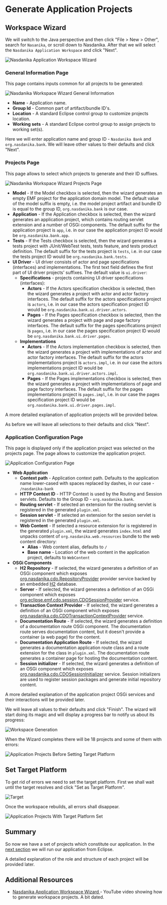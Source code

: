# Generate Application Projects

## Workspace Wizard

We will switch to the Java perspective and then click "File > New > Other", search for ``Nasanika``, or scroll down to Nasdanika. After that we will select the ``Nasdanika Application Workspace`` and click "Next".

![Nasdanika Application Workspace Wizard](new-nasdanika-workspace-dialog.png)

### General Information Page

This page contains inputs common for all projects to be generated:

![Nasdanika Workspace Wizard General Information](nasdanika-workspace-wizard-general-information.png)

* **Name** - Application name.
* **Group Id** - Common part of artifact/bundle ID's.
* **Location** - A standard Eclipse control group to customize projects location.
* **Working sets** - A standard Eclipse control group to assign projects to working set(s). 

Here we will enter application name and group ID - ``Nasdanika Bank`` and ``org.nasdanika.bank``. We will leave other values to their defaults and click "Next".

### Projects Page

This page allows to select which projects to generate and their ID suffixes. 

![Nasdanika Workspace Wizard Projects Page](nasdanika-application-workspace-projects.png)

* **Model** - If the Model checkbox is selected, then the wizard generates an empty EMF project for the application domain model. The default value of the model suffix is empty, i.e. the model project artifact and bundle ID is equal to the group ID, ``org.nasdanika.bank`` is our case.
* **Application** - If the Application checkbox is selected, then the wizard generates an application project, which contains routing servlet extension and a number of OSGi components. The default suffix for the application project is ``app``, i.e. in our case the application project ID would be ``org.nasdanika.bank.app``. 
* **Tests** - If the Tests checkbox is selected, then the wizard generates a tests project with JUnit/WebTest tests, tests feature, and tests product definition. The default suffix for the tests project is ``tests``, i.e. in our case the tests project ID would be ``org.nasdanika.bank.tests``.
* **UI Driver** - UI driver consists of actor and page specifications (interfaces) and implementations. The first text field defines the first part of UI driver projects' suffixes. The default value is ``ui.driver``:
  * **Specifications** - projects containing UI driver specifications (interfaces):
    * **Actors** - If the Actors specification checkbox is selected, then the wizard generates a  project with actor and actor factory interfaces. The default suffix for the actors specifications project is ``actors``, i.e. in our case the actors specification project ID would be ``org.nasdanika.bank.ui.driver.actors``.
    * **Pages** - If the Pages specification checkbox is selected, then the wizard generates a  project with page and page factory interfaces. The default suffix for the pages specifications project is ``pages``, i.e. in our case the pages specification project ID would be ``org.nasdanika.bank.ui.driver.pages``.
  * **Implementations**
    * **Actors** - If the Actors implementation checkbox is selected, then the wizard generates a  project with implementations of actor and actor factory interfaces. The default suffix for the actors implementations project is ``actors.impl``, i.e. in our case the actors implementations project ID would be ``org.nasdanika.bank.ui.driver.actors.impl``.
    * **Pages** - If the Pages implementations checkbox is selected, then the wizard generates a  project with implementations of page and page factory interfaces. The default suffix for the pages implementations project is ``pages.impl``, i.e. in our case the pages specification project ID would be ``org.nasdanika.bank.ui.driver.pages.impl``.


A more detailed explanation of application projects will be provided below. 

As before we will leave all selections to their defaults and click "Next". 
  
### Application Configuration Page

This page is displayed only if the application project was selected on the projects page. The page allows to customize the application project.

![Application Configuration Page](nasdanika-application-workspace-wizard-application-configuration.png)

* **Web Application**
  * **Context path** - Application context path. Defaults to the application name lower-cased with spaces replaced by dashes, in our case - ``/nasdanika-bank``
  * **HTTP Context ID** - HTTP Context is used by the Routing and Session servlets. Defaults to the Group ID - ``org.nasdanika.bank``.
  * **Routing servlet** - If selected an extension for the routing servlet is registered in the generated ``plugin.xml``.
  * **Session servlet** - If selected an extension for the sesion servlet is registered in the generated ``plugin.xml``. 
  * **Web Content** - If selected a resource extension for is registered in the generated ``plugin.xml``, the wizard generates ``index.html`` and unpacks content of ``org.nasdanika.web.resources`` bundle to the web content directory: 
    * **Alias** - Web content alias, defaults to ``/``
    * **Base name** - Location of the web content in the application project, defaults to ``WebContent`` 
* **OSGi Components**
  * **H2 Repository** - If selected, the wizard generates a definition of an OSGi component which exposes [org.nasdanika.cdo.RepositoryProvider](http://www.nasdanika.org/server/apidocs/org.nasdanika.cdo/apidocs/org/nasdanika/cdo/RepositoryProvider.html) provider service backed by an embedded [H2](http://www.h2database.com/html/main.html) database. 
  * **Server** - If selected, the wizard generates a definition of an OSGi component which exposes [org.eclipse.emf.cdo.session.CDOSessionProvider](http://help.eclipse.org/neon/topic/org.eclipse.emf.cdo.doc/javadoc/org/eclipse/emf/cdo/session/CDOSessionProvider.html) service.
  * **Transaction Context Provider** - If selected, the wizard generates a definition of an OSGi component which exposes [org.nasdanika.cdo.CDOTransactionContextProvider](http://www.nasdanika.org/server/apidocs/org.nasdanika.cdo/apidocs/org/nasdanika/cdo/CDOTransactionContextProvider.html) service.
  * **Documentation Route** - If selected, the wizard generates a definition of a documentation route OSGi component. The documentation route serves documentation content, but it doesn't provide a container (a web page) for the content.
  * **Documentation Application Route** - If selected, the wizard generates a documentation application route class and a route extension for the class in ``plugin.xml``. The documentation route generates a container page for hosting the documentation content.
  * **Session initializer** - If selected, the wizard generates a definition of an OSGi component which exposes [org.nasdanika.cdo.CDOSessionInitializer](http://www.nasdanika.org/server/apidocs/org.nasdanika.cdo/apidocs/org/nasdanika/cdo/CDOSessionInitializer.html) service. Session initializers are used to register session packages and generate initial repository content.  

A more detailed explanation of the application project OSGi services and their interactions will be provided later.

We will leave all values to their defaults and click "Finish". The wizard will start doing its magic and will display a progress bar to notify us about its progress:  

![Workspace Generation](nasdanika-application-workspace-wizard-generation.png)

When the Wizard completes there will be 18 projects and some of them with errors: 

![Application Projects Before Setting Target Platform](application-workspace-projects.png)

## Set Target Platform

To get rid of errors we need to set the target platform. First we shall wait until the target resolves and click "Set as Target Platform".

![Target](set-target-platform.png)

Once the workspace rebuilds, all errors shall disappear.

![Application Projects With Target Platform Set](application-workspace-with-target-platform-set.png)

## Summary

So now we have a set of projects which constitute our application. In the [next section](run-application-in-eclipse.md) we will run our application from Eclipse. 

A detailed explanation of the role and structure of each project will be provided later. 

## Additional Resources

* [Nasdanika Application Workspace Wizard ](https://www.youtube.com/watch?v=Gg4CNgqoHR4) - YouTube video showing how to generate workspace projects. A bit dated.

